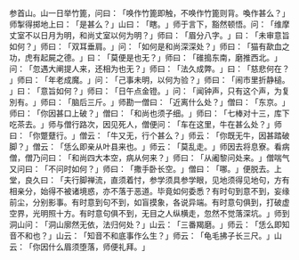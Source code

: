 参首山。山一日举竹篦，问曰：​「唤作竹篦即触，不唤作竹篦则背。喚作甚么？​」师掣得掷地上曰：​「是甚么？​」山曰：​「瞎。​」师于言下，豁然顿悟。问：​「维摩丈室不以日月为明，和尚丈室以何为明？​」师曰：​「眉分八字。​」曰：​「未审意旨如何？​」师曰：​「双耳垂肩。​」问：​「如何是和尚深深处？​」师曰：​「猫有歃血之功，虎有起屍之德。​」曰：​「莫便是也无？​」师曰：​「碓搗东南，磨推西北。​」问：​「忽遇大阐提人来，还相为也无？​」师曰：​「法久成弊。​」曰：​「慈悲何在？​」师曰：​「年老成魔。​」问：​「己事未明，以何为验？​」师曰：​「闹市里折静槌。​」曰：​「意旨如何？​」师曰：​「日午点金镫。​」问：​「闻钟声，只有这个声，为复別有。​」师曰：​「脑后三斤。​」师勘一僧曰：​「近离什么处？​」僧曰：​「东京。​」师曰：​「你因甚口上破？​」僧曰：​「和尚也须子细。​」师曰：​「七棒对十三，库下吃茶去。​」师与僧行路次，因见死人，僧便问：​「车在这里，牛在甚么处？​」师曰：​「你蹩躠行。​」僧云：​「牛又无，行个甚么？​」师云：​「你既无牛，因甚踏破脚？​」僧云：​「恁么即亲从叶县来也。​」师云：​「莫乱走。​」师因去将息寮。看病僧，僧乃问曰：​「和尚四大本空，病从何来？​」师曰：​「从阇黎问处来。​」僧喘气又问曰：​「不问时如何？​」师曰：​「撒手卧长空。​」僧曰：​「哪。​」便脱去。上堂，良久曰：​「夫行脚禅流，直须着忖，参学须具参学眼，见地须得见地句，方有相亲分，始得不被诸境惑，亦不落于恶道。毕竟如何委悉？有时句到意不到，妄缘前尘，分别影事。有时意到句不到，如盲摸象，各说异端。有时意句俱到，打破虚空界，光明照十方。有时意句俱不到，无目之人纵横走，忽然不觉落深坑。​」师到洞山问：​「洞山廓然无依，法归何处？​」山云：​「三番羯磨。​」师云：​「恁么即知音不和也？​」山云：​「知音不和底事作么生？​」师云：​「龟毛拂子长三尺。​」山云：​「你因什么眉须堕落，师便礼拜。​」
